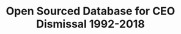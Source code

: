 ---
layout: default
layout: default
layout: default
layout: default
citation: "\n@misc{richard_j._gentry_open_2021,\n        title = {Open {Sourced} {Database}
  for {CEO} {Dismissal} 1992-2018},\n        url = {https://zenodo.org/record/4618103},\n
  \       abstract = {There is a newer version of this database - please check the
  right-hand navigation for the latest version...},\n        urldate = {2021-09-02},\n
  \       publisher = {Zenodo},\n        author = {{Richard J. Gentry} and {Joseph
  Harrison} and {Timothy Quigley} and {Steven Boivie}},\n        month = feb,\n        year
  = {2021},\n        doi = {10.5281/zenodo.4618103},\n        note = {type: dataset},\n
  \       keywords = {CEO Dismissal, Management, Strategic Management},\n}\n"
cost: None
description: This is a database of qualitatively coded reasons for a CEO’s dismissal,
  for S&P 1500 Companies. The maintainers of this dataset run a mailing list with
  a signup [here](https://docs.google.com/forms/d/e/1FAIpQLSfiZZHwyeWYEZ5fOT1_RygH-ComG9ltad5IUUY60Fsw9z3hZg/viewform)
description_of_relationships_to_other_projects: Execucomp, https://libguides.uml.edu/wrds/ExecuComp
documentation: Documentation included as a .docx on Zenodo
doi: 10.5281/zenodo.4618103
last_edit: Thu, 02 Dec 2021 17:41:04 GMT
location: https://zenodo.org/record/5348198
maintained_by: Richard Gentry
record_creation_timestamp: 09/02/2021, 11:24:03
related_datasets: Execucomp, https://libguides.uml.edu/wrds/ExecuComp
related_publications: ' https://onlinelibrary.wiley.com/doi/abs/10.1002/smj.3278'
relationship_description: Execucomp, https://libguides.uml.edu/wrds/ExecuComp
shortname: ceo_dismissal
tags:
- CEO
- Dismissal Management
- Strategic Management
terms_of_use: Open Data Commons Attribution License v1.0
timeframe: 1992-2018
title: Open Sourced Database for CEO Dismissal 1992-2018
uuid: 29154d41-30ef-4539-b428-819ca4c66965
---